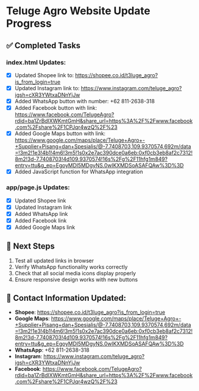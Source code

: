# Teluge Agro Website Update Progress

## ✅ Completed Tasks

### index.html Updates:
- [x] Updated Shopee link to: https://shopee.co.id/t3luge_agro?is_from_login=true
- [x] Updated Instagram link to: https://www.instagram.com/teluge_agro?igsh=cXR3YWtxaDNnYjJw
- [x] Added WhatsApp button with number: +62 811-2638-318
- [x] Added Facebook button with link: https://www.facebook.com/TelugeAgro?rdid=ba1ZrBdIXWKmtGmH&share_url=https%3A%2F%2Fwww.facebook.com%2Fshare%2F1CPJqr4wzQ%2F%23
- [x] Added Google Maps button with link: https://www.google.com/maps/place/Teluge+Agro+-+Supplier+Pisang+dan+Spesialis/@-7.7408703,109.9370574,692m/data=!3m2!1e3!4b1!4m6!3m5!1s0x2e7ac390dce0a6eb:0xf0cb3eb8af2c7312!8m2!3d-7.7408703!4d109.9370574!16s%2Fg%2F11hfg1m849?entry=ttu&g_ep=EgoyMDI5MDgyNS.0wIKXMDSoASAFQAw%3D%3D
- [x] Added JavaScript function for WhatsApp integration

### app/page.js Updates:
- [x] Updated Shopee link
- [x] Updated Instagram link
- [x] Added WhatsApp link
- [x] Added Facebook link
- [x] Added Google Maps link

## 🔧 Next Steps

1. Test all updated links in browser
2. Verify WhatsApp functionality works correctly
3. Check that all social media icons display properly
4. Ensure responsive design works with new buttons

## 📱 Contact Information Updated:

- **Shopee**: https://shopee.co.id/t3luge_agro?is_from_login=true
- **Google Maps**: https://www.google.com/maps/place/Teluge+Agro+-+Supplier+Pisang+dan+Spesialis/@-7.7408703,109.9370574,692m/data=!3m2!1e3!4b1!4m6!3m5!1s0x2e7ac390dce0a6eb:0xf0cb3eb8af2c7312!8m2!3d-7.7408703!4d109.9370574!16s%2Fg%2F11hfg1m849?entry=ttu&g_ep=EgoyMDI5MDgyNS.0wIKXMDSoASAFQAw%3D%3D
- **WhatsApp**: +62 811-2638-318
- **Instagram**: https://www.instagram.com/teluge_agro?igsh=cXR3YWtxaDNnYjJw
- **Facebook**: https://www.facebook.com/TelugeAgro?rdid=ba1ZrBdIXWKmtGmH&share_url=https%3A%2F%2Fwww.facebook.com%2Fshare%2F1CPJqr4wzQ%2F%23
